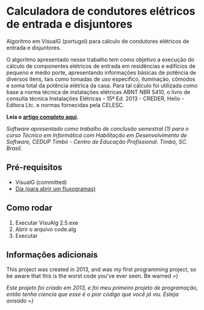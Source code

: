# Calculadora de condutores elétricos de entrada e disjuntores
Algoritmo em VisualG (portugol) para cálculo de condutores elétricos de entrada e disjuntores.

O algoritmo apresentado nesse trabalho tem como objetivo a execução do cálculo de componentes elétricos de entrada em residências e edifícios de pequeno e médio porte, apresentando informações básicas de potência de diversos itens, tais como tomadas de uso especifico, iluminação, cômodos e soma total da potência elétrica da casa. Para tal cálculo foi utilizada como base a norma técnica de instalações elétricas ABNT NBR 5410, o livro de consulta técnica Instalações Elétricas - 15ª Ed. 2013 - CREDER, Helio - Editora Ltc. e normas fornecidas pela CELESC.

**Leia o [artigo completo aqui](https://github.com/RobertoDebarba/calculadora-condutores-eletricos-e-disjuntores/blob/5580fc967496a092f0dc6d056e7d3462839b5ec4/ALGORITMO%20EM%20VISUALG%20PARA%20C%C3%81LCULO%20DE%20CONDUTORES%20EL%C3%89TRICOS%20DE%20ENTRADA%20E%20DISJUNTORES.pdf).**

*Software apresentado como trabalho de conclusão semestral (1) para o curso Técnico em Informática com Habilitação em Desenvolvimento de Software, CEDUP Timbó - Centro de Educação Profissional. Timbó, SC. Brasil.*

## Pré-requisitos

- VisualG (committed)
- [Dia (para abrir um fluxogramas)](http://dia-installer.de/)

## Como rodar

1. Executar VisuAlg 2.5.exe
2. Abrir o arquivo code.alg
3. Executar

## Informações adicionais

This project was created in 2013, and was my first programming project, so be aware that this is the worst code you've ever seen. Be warned =)

*Este projeto foi criado em 2013, e foi meu primeiro projeto de programação, então tenha ciencia que esse é o pior código que você já viu. Esteja avisado =)*
